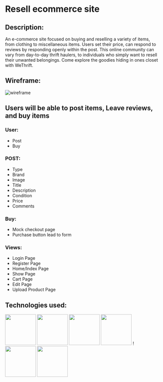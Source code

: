 # Resell ecommerce site

## Description:
An e-commerce site focused on buying and reselling a variety of items, from clothing to miscellaneous items. Users set their price, can respond to reviews by responding openly within the post.
This online community can vary from day-to-day thrift haulers, to individuals who simply want to resell their unwanted belongings. Come explore the goodies hiding in ones closet with WeThrift.


## Wireframe:

![wireframe](https://i.imgur.com/Aq42kdf.png)

## Users will be able to post items, Leave reviews, and buy items

### User:
- Post
- Buy

### POST:
- Type
- Brand
- Image
- Title
- Description
- Condition
- Price
- Comments

### Buy:

- Mock checkout page
- Purchase button lead to form


### Views:

- Login Page
- Register Page
- Home/Index Page
- Show Page
- Cart Page
- Edit Page
- Upload Product Page


## Technologies used:


<p float="left">
<img src="https://cdn.iconscout.com/icon/free/png-256/react-4-1175110.png" width="100" height="100"/>
<img src="https://www.svgrepo.com/show/354431/tailwindcss-icon.svg" width="100" height="100"/>
<img src="https://images.vexels.com/media/users/3/166403/isolated/lists/a5a33bf3004830a2bd581e9fa65de660-javascript-programming-language-icon.png" width="100" height="100"/>
<img src="https://cdn.iconscout.com/icon/free/png-256/html-5-1-1175208.png" width="100" height="100"/>
!<img src="https://cdn.iconscout.com/icon/premium/png-256-thumb/node-js-5363131-4488920.png" width="100" height="100"/>
<img src="https://cdn.iconscout.com/icon/free/png-256/mongodb-5-1175140.png" width="100" height="100"/>
</p>

